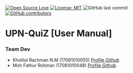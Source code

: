 [![Open Source Love](https://badges.frapsoft.com/os/v1/open-source.svg?style=flat)](https://github.com/ellerbrock/open-source-badges/)
[![License: MIT](https://img.shields.io/badge/License-MIT-green.svg)](https://opensource.org/licenses/MIT)
![GitHub last commit](https://img.shields.io/github/last-commit/kelasmobile2019/final-project/kelompok-6)
[![GitHub contributors](https://img.shields.io/github/contributors/kelasmobile2019/final-project.svg)](https://GitHub.com/kelasmobile2019/final-project/graphs/contributors/)

# UPN-QuiZ [User Manual]

### Team Dev

- Kholilul Rachman N.M (17081010055) <a href="https://github.com/kholilboy/">Profile Github</a>
- Moh Fathur Rohman    (17081010048) <a href="https://github.com/rahmanboy987/">Profile Github</a>
